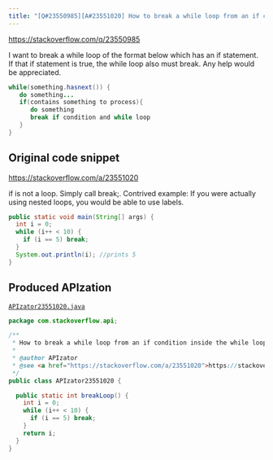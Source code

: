 ```yaml
---
title: "[Q#23550985][A#23551020] How to break a while loop from an if condition inside the while loop?"
---
```


https://stackoverflow.com/q/23550985

I want to break a while loop of the format below which has an if statement. If that if statement is true, the while loop also must break. Any help would be appreciated.


```java
while(something.hasnext()) {
   do something...
   if(contains something to process){
      do something
      break if condition and while loop
   }
}
```


## Original code snippet

https://stackoverflow.com/a/23551020

if is not a loop. Simply call break;.
Contrived example:
If you were actually using nested loops, you would be able to use labels.

```java
public static void main(String[] args) {
  int i = 0;
  while (i++ < 10) {
    if (i == 5) break;
  }
  System.out.println(i); //prints 5
}
```

## Produced APIzation

[`APIzator23551020.java`](/data/search/java/APIzator23551020.java)

```java
package com.stackoverflow.api;

/**
 * How to break a while loop from an if condition inside the while loop?
 *
 * @author APIzator
 * @see <a href="https://stackoverflow.com/a/23551020">https://stackoverflow.com/a/23551020</a>
 */
public class APIzator23551020 {

  public static int breakLoop() {
    int i = 0;
    while (i++ < 10) {
      if (i == 5) break;
    }
    return i;
  }
}
```